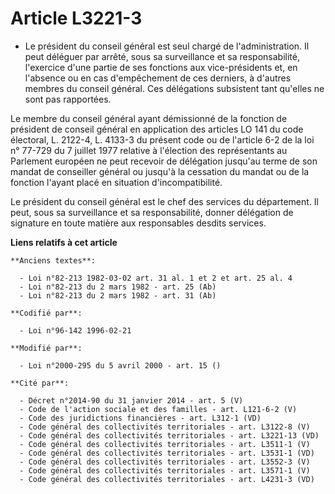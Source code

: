 # Article L3221-3

- Le président du conseil général est seul chargé de l'administration. Il peut déléguer par arrêté, sous sa surveillance et
sa responsabilité, l'exercice d'une partie de ses fonctions aux vice-présidents et, en l'absence ou en cas d'empêchement de
ces derniers, à d'autres membres du conseil général. Ces délégations subsistent tant qu'elles ne sont pas rapportées.

Le membre du conseil général ayant démissionné de la fonction de président de conseil général en application des articles LO
141 du code électoral, L. 2122-4, L. 4133-3 du présent code ou de l'article 6-2 de la loi n° 77-729 du 7 juillet 1977
relative à l'élection des représentants au Parlement européen ne peut recevoir de délégation jusqu'au terme de son mandat de
conseiller général ou jusqu'à la cessation du mandat ou de la fonction l'ayant placé en situation d'incompatibilité.

Le président du conseil général est le chef des services du département. Il peut, sous sa surveillance et sa responsabilité,
donner délégation de signature en toute matière aux responsables desdits services.

**Liens relatifs à cet article**

	**Anciens textes**:

	  - Loi n°82-213 1982-03-02 art. 31 al. 1 et 2 et art. 25 al. 4
	  - Loi n°82-213 du 2 mars 1982 - art. 25 (Ab)
	  - Loi n°82-213 du 2 mars 1982 - art. 31 (Ab)

	**Codifié par**:

	  - Loi n°96-142 1996-02-21

	**Modifié par**:

	  - Loi n°2000-295 du 5 avril 2000 - art. 15 ()

	**Cité par**:

	  - Décret n°2014-90 du 31 janvier 2014 - art. 5 (V)
	  - Code de l'action sociale et des familles - art. L121-6-2 (V)
	  - Code des juridictions financières - art. L312-1 (VD)
	  - Code général des collectivités territoriales - art. L3122-8 (V)
	  - Code général des collectivités territoriales - art. L3221-13 (VD)
	  - Code général des collectivités territoriales - art. L3511-1 (V)
	  - Code général des collectivités territoriales - art. L3531-1 (VD)
	  - Code général des collectivités territoriales - art. L3552-3 (V)
	  - Code général des collectivités territoriales - art. L3571-1 (V)
	  - Code général des collectivités territoriales - art. L4231-3 (VD)
